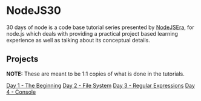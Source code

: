 # NodeJS30

30 days of node is a code base tutorial series presented by [NodeJSEra](nodejsera.com), for node.js which deals with providing a practical project based learning experience as well as talking about its conceptual details.

## Projects

**NOTE:** These are meant to be 1:1 copies of what is done in the tutorials.

[Day 1 - The Beginning](./day1-TheBeginning/README.md)
[Day 2 - File System](./.day2-filesystem/README.md)
[Day 3 - Regular Expressions](./day3-regex/README.md)
[Day 4 - Console](./day4-console/README.md)
